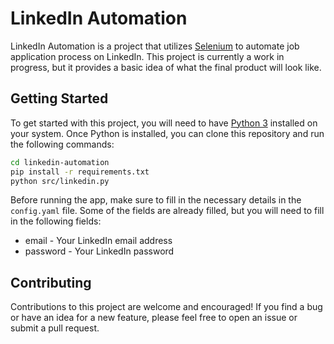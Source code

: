 # LinkedIn Automation

LinkedIn Automation is a project that utilizes [Selenium](https://www.selenium.dev/) to automate job application process on LinkedIn. This project is currently a work in progress, but it provides a basic idea of what the final product will look like.

## Getting Started

To get started with this project, you will need to have [Python 3](hhttps://www.python.org/) installed on your system. Once Python is installed, you can clone this repository and run the following commands:

```bash
cd linkedin-automation
pip install -r requirements.txt
python src/linkedin.py
```

Before running the app, make sure to fill in the necessary details in the `config.yaml` file. Some of the fields are already filled, but you will need to fill in the following fields:

- email - Your LinkedIn email address
- password - Your LinkedIn password

## Contributing

Contributions to this project are welcome and encouraged! If you find a bug or have an idea for a new feature, please feel free to open an issue or submit a pull request.
